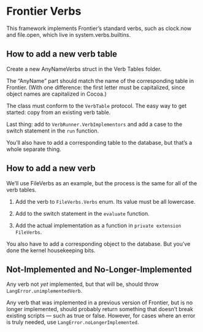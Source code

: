 # Frontier Verbs

This framework implements Frontier’s standard verbs, such as clock.now and file.open, which live in system.verbs.builtins.

## How to add a new verb table

Create a new AnyNameVerbs struct in the Verb Tables folder.

The “AnyName” part should match the name of the corresponding table in Frontier. (With one difference: the first letter must be capitalized, since object names are capitalized in Cocoa.)

The class must conform to the `VerbTable` protocol. The easy way to get started: copy from an existing verb table.

Last thing: add to `VerbRunner.VerbImplementors` and add a case to the switch statement in the `run` function.

You’ll also have to add a corresponding table to the database, but that’s a whole separate thing.

## How to add a new verb

We’ll use FileVerbs as an example, but the process is the same for all of the verb tables.

1. Add the verb to `FileVerbs.Verbs` enum. Its value must be all lowercase.

2. Add to the switch statement in the `evaluate` function.

3. Add the actual implementation as a function in `private extension FileVerbs`.

You also have to add a corresponding object to the database. But you’ve done the kernel housekeeping bits.

## Not-Implemented and No-Longer-Implemented

Any verb not *yet* implemented, but that will be, should throw `LangError.unimplementedVerb`.

Any verb that was implemented in a previous version of Frontier, but is no longer implemented, should probably return something that doesn’t break existing scripts — such as true or false. However, for cases where an error is truly needed, use `LangError.noLongerImplemented`.
